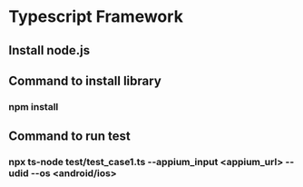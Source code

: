 # Typescript Framework
## Install node.js 
## Command to install library
### npm install
## Command to run test
### npx ts-node test/test_case1.ts --appium_input <appium_url> --udid <udid> --os <android/ios>

